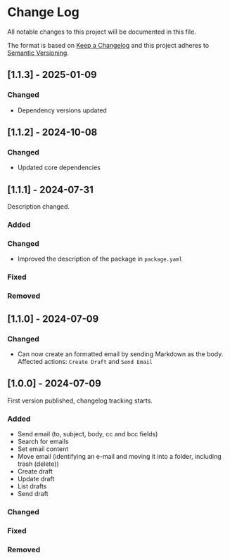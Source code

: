 # Change Log
All notable changes to this project will be documented in this file.

The format is based on [Keep a Changelog](https://keepachangelog.com/)
and this project adheres to [Semantic Versioning](https://semver.org/).

## [1.1.3] - 2025-01-09

### Changed

- Dependency versions updated

## [1.1.2] - 2024-10-08

### Changed

- Updated core dependencies

## [1.1.1] - 2024-07-31

Description changed.

### Added

### Changed

- Improved the description of the package in `package.yaml`

### Fixed

### Removed

## [1.1.0] - 2024-07-09

### Changed

- Can now create an formatted email by sending Markdown as the body. Affected actions: `Create Draft` and `Send Email`

## [1.0.0] - 2024-07-09

First version published, changelog tracking starts.

### Added
- Send email (to, subject, body, cc and bcc fields)
- Search for emails
- Set email content
- Move email (identifying an e-mail and moving it into a folder, including trash (delete))
- Create draft
- Update draft
- List drafts
- Send draft

### Changed

### Fixed

### Removed

